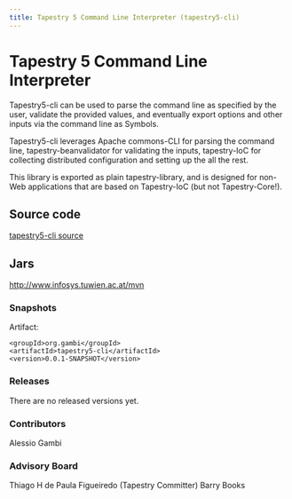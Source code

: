 ```yaml
---
title: Tapestry 5 Command Line Interpreter (tapestry5-cli)
---
```


# Tapestry 5 Command Line Interpreter

Tapestry5-cli can be used to parse the command line as specified by the user, validate the provided values, and eventually export options and other inputs via the command line as Symbols.

Tapestry5-cli leverages Apache commons-CLI for parsing the command line, tapestry-beanvalidator for validating the inputs, tapestry-IoC for collecting distributed configuration and setting up the all the rest.

This library is exported as plain tapestry-library, and is designed for non-Web applications that are based on Tapestry-IoC (but not Tapestry-Core!).


## Source code

[tapestry5-cli source](https://github.com/alessiogambi/tapestry5-cli)

## Jars

http://www.infosys.tuwien.ac.at/mvn

### Snapshots

Artifact:

	<groupId>org.gambi</groupId>
	<artifactId>tapestry5-cli</artifactId>
	<version>0.0.1-SNAPSHOT</version>

### Releases

There are no released versions yet.

### Contributors

Alessio Gambi

### Advisory Board

Thiago H de Paula Figueiredo (Tapestry Committer)
Barry Books 
